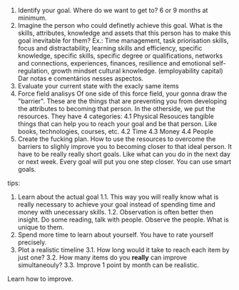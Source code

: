 1. Identify your goal. Where do we want to get to? 6 or 9 months at minimum.
2. Imagine the person who could definetly achieve this goal. What is the skills, attributes, knowledge and assets that this person has to make this goal inevitable for them?
Ex.: Time management, task priorisation skills, focus and distractability, learning skills and efficiency, specific knowledge, specific skills, specific degree or qualifications, networks and connections, experiences, finances, resilience and emotional self-regulation, growth mindset cultural knowledge. (employability capital)
Dar notas e comentários nesses aspectos.
3. Evaluate your current state with the exacly same items
4. Force field analisys
  Of one side of this force field, your gonna draw the "barrier". These are the things that are preventing you from developing the attributes to becoming that person.
  In the otherside, we put the resources. They have 4 categories: 
  4.1 Physical Resouces
  tangible things that can help you to reach your goal and be that person. Like books, technologies, courses, etc. 
  4.2 Time
  4.3 Money
  4.4 People
5. Create the fucking plan.
  How to use the resources to overcome the barriers to slighly improve you to becoming closer to that ideal person. It have to be really really short goals. Like what can you do in the next day or next week. Every goal will put you one step closer. You can use smart goals.

tips:
1. Learn about the actual goal
  1.1. This way you will really know what is really necessary to achieve your goal instead of spending time and money with unecessary skills.
  1.2. Observation is often better then insight. Do some reading, talk with people. Observe the people. What is unique to them.
2. Spend more time to learn about yourself. You have to rate yourself precisely.
3. Plot a realistic timeline
  3.1. How long would it take to reach each item by just one?
  3.2. How many items do you **really** can improve simultaneouly?
  3.3. Improve 1 point by month can be realistic.

Learn how to improve. 

